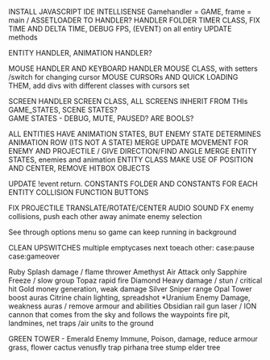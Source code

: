 INSTALL JAVASCRIPT IDE INTELLISENSE
Gamehandler = GAME, frame = main /  ASSETLOADER TO HANDLER?  HANDLER FOLDER
TIMER CLASS, FIX TIME AND DELTA TIME, DEBUG FPS, (EVENT) on all entiry UPDATE methods

ENTITY HANDLER, ANIMATION HANDLER?

MOUSE HANDLER AND KEYBOARD HANDLER
MOUSE CLASS, with setters /switch for changing cursor
MOUSE CURSORs AND QUICK LOADING THEM, add divs with different classes with cursors set

SCREEN HANDLER
SCREEN CLASS, ALL SCREENS INHERIT FROM THIs
GAME_STATES, SCENE STATES?   
GAME STATES - DEBUG, MUTE, PAUSED? ARE BOOLS?

ALL ENTITIES HAVE ANIMATION STATES, BUT ENEMY STATE DETERMINES ANIMATION ROW (ITS NOT A STATE)
MERGE UPDATE MOVEMENT FOR ENEMY AND PROJECTILE / GIVE DIRECTION/FIND ANGLE
MERGE ENTITY STATES, enemies and animation
ENTITY CLASS
MAKE USE OF POSITION AND CENTER, REMOVE HITBOX OBJECTS

UPDATE !event return. 
CONSTANTS FOLDER AND CONSTANTS FOR EACH ENTITY
COLLISION FUNCTION BUTTONS

FIX PROJECTILE TRANSLATE/ROTATE/CENTER
AUDIO SOUND FX
enemy collisions, push each other away
animate enemy selection

See through options menu so game can keep running in background 

CLEAN UPSWITCHES multiple emptycases next toeach other:
case:pause
case:gameover

Ruby		Splash damage / flame thrower
Amethyst  	Air Attack only
Sapphire	Freeze / slow group 
Topaz 		rapid fire
Diamond		Heavy damage / stun / critical hit 
Gold 		money generation, weak damage
Silver		Sniper range
Opal		Tower boost auras
Citrine     chain lighting, spreadshot
*Uranium	Enemy Damage, weakness auras / remove armour and abilities
Obsidian	rail gun laser / ION cannon that comes from the sky and follows the waypoints
fire pit, landmines, net traps /air units to the ground

GREEN TOWER - Emerald Enemy Immune, Poison, damage, reduce armour
grass,
flower
cactus
venusfly trap
pirhana
tree stump
elder tree


